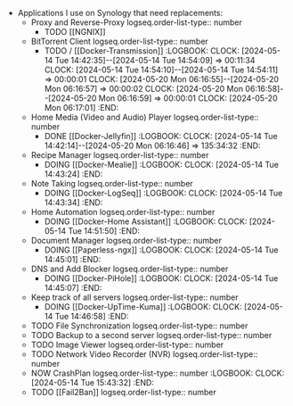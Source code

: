 - Applications I use on Synology that need replacements:
	- Proxy and Reverse-Proxy
	  logseq.order-list-type:: number
		- TODO [[NGNIX]]
	- BitTorrent Client
	  logseq.order-list-type:: number
		- TODO / [[Docker-Transmission]]
		  :LOGBOOK:
		  CLOCK: [2024-05-14 Tue 14:42:35]--[2024-05-14 Tue 14:54:09] =>  00:11:34
		  CLOCK: [2024-05-14 Tue 14:54:10]--[2024-05-14 Tue 14:54:11] =>  00:00:01
		  CLOCK: [2024-05-20 Mon 06:16:55]--[2024-05-20 Mon 06:16:57] =>  00:00:02
		  CLOCK: [2024-05-20 Mon 06:16:58]--[2024-05-20 Mon 06:16:59] =>  00:00:01
		  CLOCK: [2024-05-20 Mon 06:17:01]
		  :END:
	- Home Media (Video and Audio) Player
	  logseq.order-list-type:: number
		- DONE [[Docker-Jellyfin]]
		  :LOGBOOK:
		  CLOCK: [2024-05-14 Tue 14:42:14]--[2024-05-20 Mon 06:16:46] =>  135:34:32
		  :END:
	- Recipe Manager
	  logseq.order-list-type:: number
		- DOING [[Docker-Mealie]]
		  :LOGBOOK:
		  CLOCK: [2024-05-14 Tue 14:43:24]
		  :END:
	- Note Taking
	  logseq.order-list-type:: number
		- DOING [[Docker-LogSeq]]
		  :LOGBOOK:
		  CLOCK: [2024-05-14 Tue 14:43:34]
		  :END:
	- Home Automation
	  logseq.order-list-type:: number
		- DOING [[Docker-Home Assistant]]
		  :LOGBOOK:
		  CLOCK: [2024-05-14 Tue 14:51:50]
		  :END:
	- Document Manager
	  logseq.order-list-type:: number
		- DOING [[Paperless-ngx]]
		  :LOGBOOK:
		  CLOCK: [2024-05-14 Tue 14:45:01]
		  :END:
	- DNS and Add Blocker
	  logseq.order-list-type:: number
		- DOING [[Docker-PiHole]]
		  :LOGBOOK:
		  CLOCK: [2024-05-14 Tue 14:45:07]
		  :END:
	- Keep track of all servers
	  logseq.order-list-type:: number
		- DOING [[Docker-UpTime-Kuma]]
		  :LOGBOOK:
		  CLOCK: [2024-05-14 Tue 14:46:58]
		  :END:
	- TODO File Synchronization
	  logseq.order-list-type:: number
	- TODO Backup to a second server
	  logseq.order-list-type:: number
	- TODO Image Viewer
	  logseq.order-list-type:: number
	- TODO Network Video Recorder (NVR)
	  logseq.order-list-type:: number
	- NOW CrashPlan
	  logseq.order-list-type:: number
	  :LOGBOOK:
	  CLOCK: [2024-05-14 Tue 15:43:32]
	  :END:
	- TODO [[Fail2Ban]]
	  logseq.order-list-type:: number